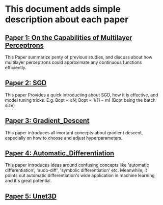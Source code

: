 # This document adds simple description about each paper
## [Paper 1: On the Capabilities of Multilayer Perceptrons](https://github.com/Z-Robert-Jia/Machine-Learning-Intro/blob/main/Papers/%20On%20the%20Capabilities%20of%20Multilayer%20Perceptrons.pdf)
This Paper summarize penty of previous studies, and discuss about how multilayer perceptrons could approximate any continuous functions efficiently. 

## [Paper 2: SGD](https://github.com/Z-Robert-Jia/Machine-Learning-Intro/blob/main/Papers/SGD.pdf)
This paper Provides a quick introducting about SGD, how it is effective, and model tuning tricks. E.g. Bopt ∝ εN; Bopt ∝ 1/(1 − m) (Bopt being the batch size)

## [Paper 3: Gradient_Descent](https://github.com/Z-Robert-Jia/Machine-Learning-Intro/blob/main/Papers/Gradient_Descent.pdf)
This paper introduces all imortant concepts about gradient descent, especially on how to choose and adjust hyperparameters. 

## [Paper 4: Automatic_Differentiation](https://github.com/Z-Robert-Jia/Machine-Learning-Intro/blob/main/Papers/Automatic_Differentiation.pdf)
This paper introduces ideas around confusing concepts like 'automatic differentiation', 'audo-diff', 'symbolic differentiation' etc. Meanwhile, it points out automatic differentiation's wide application in machine learning and it's great potential. 




## [Paper 5: Unet3D](https://arxiv.org/abs/1606.06650)
